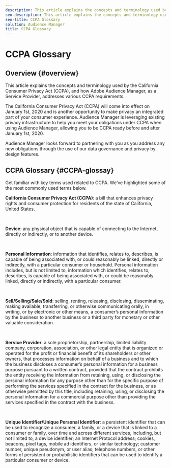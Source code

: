 ```yaml
---
description: This article explains the concepts and terminology used by the California Consumer Privacy Act (CCPA), and how Adobe Audience Manager, addresses various CCPA requirements.
seo-description: This article explains the concepts and terminology used by the California Consumer Privacy Act (CCPA), and how Adobe Audience Manager, addresses various CCPA requirements.
seo-title: CCPA Glossary
solution: Audience Manager
title: CCPA Glossary
---
```


# CCPA Glossary

## Overview {#overview}

This article explains the concepts and terminology used by the California Consumer Privacy Act (CCPA), and how Adobe Audience Manager, as a Service Provider, addresses various CCPA requirements.

The California Consumer Privacy Act (CCPA) will come into effect on January 1st, 2020 and is another opportunity to make privacy an integrated  part of your consumer experience. Audience Manager is leveraging existing privacy infrastructure to help you meet your obligations under CCPA when using Audience Manager, allowing you to be CCPA ready before and after January 1st, 2020.

Audience Manager looks forward to partnering with you as you address any new obligations through the use of our data governance and privacy by design features.

## CCPA Glossary {#CCPA-glossay}

Get familiar with key terms used related to CCPA. We’ve highlighted some of the most commonly used terms below.

**California Consumer Privacy Act (CCPA)**: a bill that enhances privacy rights and consumer protection for residents of the state of California, United States.

&nbsp;

**Device**: any physical object that is capable of connecting to the Internet, directly or indirectly, or to another device.

&nbsp;

**Personal Information**: information that identifies, relates to, describes, is capable of being associated with, or could reasonably be linked, directly or indirectly, with a particular consumer or household. Personal information includes, but is not limited to, information which identifies, relates to, describes, is capable of being associated with, or could be reasonably linked, directly or indirectly, with a particular consumer.

&nbsp;

**Sell/Selling/Sale/Sold**: selling, renting, releasing, disclosing, disseminating, making available, transferring, or otherwise communicating orally, in writing, or by electronic or other means, a consumer’s personal information by the business to another business or a third party for monetary or other valuable consideration.

&nbsp;

**Service Provider**: a sole proprietorship, partnership, limited liability company, corporation, association, or other legal entity that is organized or operated for the profit or financial benefit of its shareholders or other owners, that processes information on behalf of a business and to which the business discloses a consumer’s personal information for a business purpose pursuant to a written contract, provided that the contract prohibits the entity receiving the information from retaining, using, or disclosing the personal information for any purpose other than for the specific purpose of performing the services specified in the contract for the business, or as otherwise permitted by this title, including retaining, using, or disclosing the personal information for a commercial purpose other than providing the services specified in the contract with the business.

&nbsp;

**Unique Identifier/Unique Personal Identifier**: a persistent identifier that can be used to recognize a consumer, a family, or a device that is linked to a consumer or family, over time and across different services, including, but not limited to, a device identifier; an Internet Protocol address; cookies, beacons, pixel tags, mobile ad identifiers, or similar technology; customer number, unique pseudonym, or user alias; telephone numbers, or other forms of persistent or probabilistic identifiers that can be used to identify a particular consumer or device.
